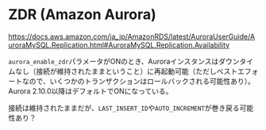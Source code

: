 # ZDR (Amazon Aurora)

https://docs.aws.amazon.com/ja_jp/AmazonRDS/latest/AuroraUserGuide/AuroraMySQL.Replication.html#AuroraMySQL.Replication.Availability

`aurora_enable_zdr`パラメータがONのとき、Auroraインスタンスはダウンタイムなし（接続が維持されたままということ）に再起動可能（ただしベストエフォートなので、いくつかのトランザクションはロールバックされる可能性あり）。  
Aurora 2.10.0以降はデフォルトでONになっている。

接続は維持されたままだが、`LAST_INSERT_ID`や`AUTO_INCREMENT`が巻き戻る可能性あり？

